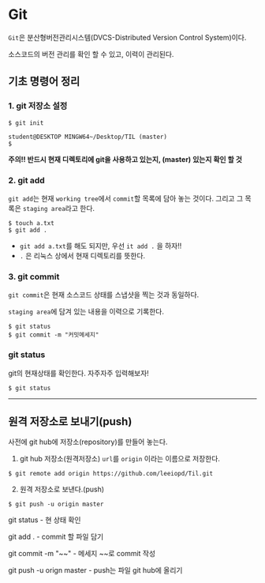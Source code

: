 # Git

`Git`은 분산형버전관리시스템(DVCS-Distributed Version Control System)이다.

소스코드의 버전 관리를 확인 할 수 있고, 이력이 관리된다.

## 기초 명령어 정리

### 1. git 저장소 설정

```
$ git init
```

```
student@DESKTOP MINGW64~/Desktop/TIL (master)
$
```

**주의!! 반드시 현재 디렉토리에 git을 사용하고 있는지, (master) 있는지 확인 할 것**

### 2. git add

`git add`는 현재 `working tree`에서 `commit`할 목록에 담아 놓는 것이다. 그리고 그 목록은 `staging area`라고 한다.

```
$ touch a.txt
$ git add .
```

* `git add a.txt`를 해도 되지만, 우선 `it add .` 을 하자!!
* `.` 은 리눅스 상에서 현재 디렉토리를 뜻한다.

### 3. git commit

`git commit`은 현재 소스코드 상태를 스냅샷을 찍는 것과 동일하다.

`staging area`에 담겨 있는 내용을 이력으로 기록한다.

```
$ git status
$ git commit -m "커밋메세지"
```



### git status

git의 현재상태를 확인한다. 자주자주 입력해보자!

```
$ git status
```

---

## 원격 저장소로 보내기(push)

사전에 git hub에 저장소(repository)를 만들어 놓는다.

1. git hub 저장소(원격저장소) `url`를 `origin` 이라는 이름으로 저장한다.

```
$ git remote add origin https://github.com/leeiopd/Til.git
```

2. 원격 저장소로 보낸다.(push)

```
$ git push -u origin master
```



git status - 현 상태 확인

git add . - commit 할 파일 담기

git commit -m "~~" - 메세지 ~~로 commit 작성

git push -u orign master - push는 파일 git hub에 올리기